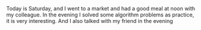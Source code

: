 Today is Saturday, and I went to a market and had a good meal at noon with my colleague. In the evening I solved some algorithm problems as practice, it is very interesting. And I also talked with my friend in the evening
